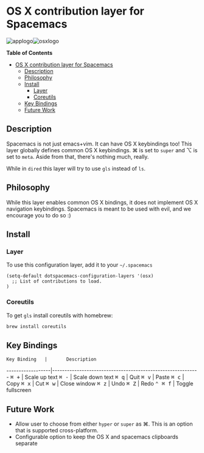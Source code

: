 # OS X contribution layer for Spacemacs

![applogo](img/apple.png)![osxlogo](img/osx.png)

<!-- markdown-toc start - Don't edit this section. Run M-x markdown-toc/generate-toc again -->
**Table of Contents**

- [OS X contribution layer for Spacemacs](#osx-contribution-layer-for-spacemacs)
    - [Description](#description)
    - [Philosophy](#philosophy)
    - [Install](#install)
        - [Layer](#layer)
        - [Coreutils](#coreutils)
    - [Key Bindings](#key-bindings)
    - [Future Work](#future-work)

<!-- markdown-toc end -->

## Description

Spacemacs is not just emacs+vim. It can have OS X keybindings too! 
This layer globally defines common OS X keybindings. ⌘ is set to
`super` and ⌥ is set to `meta`. Aside from that, there's nothing
much, really.

While in `dired` this layer will try to use `gls` instead of `ls`.

## Philosophy

While this layer enables common OS X bindings, it does not implement
OS X navigation keybindings. Spacemacs is meant to be used with evil,
and we encourage you to do so :)

## Install

### Layer

To use this configuration layer, add it to your `~/.spacemacs`

```elisp
(setq-default dotspacemacs-configuration-layers '(osx)
  ;; List of contributions to load.
)
```

### Coreutils

To get `gls` install coreutils with homebrew:

```sh
brew install coreutils
```

## Key Bindings

    Key Binding   |       Description
------------------|------------------------------------------------------------
<kbd>⌘ +</kbd>    | Scale up text
<kbd>⌘ -</kbd>    | Scale down text
<kbd>⌘ q</kbd>    | Quit
<kbd>⌘ v</kbd>    | Paste
<kbd>⌘ c</kbd>    | Copy
<kbd>⌘ x</kbd>    | Cut
<kbd>⌘ w</kbd>    | Close window
<kbd>⌘ z</kbd>    | Undo
<kbd>⌘ Z</kbd>    | Redo
<kbd>⌃ ⌘ f</kbd>  | Toggle fullscreen

## Future Work

- Allow user to choose from either `hyper` or `super` as ⌘. This is an option that is supported cross-platform.
- Configurable option to keep the OS X and spacemacs clipboards separate
